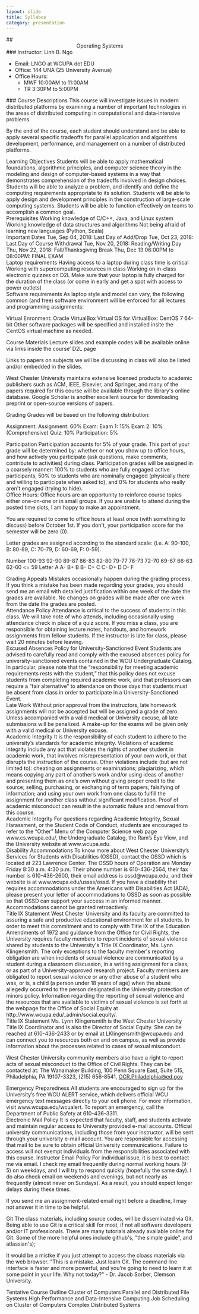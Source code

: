 ```yaml
---
layout: slide
title: Syllabus
category: presentation
---
```


<section data-markdown>
## <center> Operating Systems </center>
</section>

<section data-markdown>
### Instructor: Linh B. Ngo

- Email: LNGO at WCUPA dot EDU
- Office: 144 UNA (25 University Avenue)
- Office Hours:
    - MWF 10:00AM to 11:00AM
    - TR 3:30PM to 5:00PM
</section>

<section data-markdown>
### Course Descriptions
This course will investigate issues in modern distributed platforms by examining a number of important technologies in the areas of distributed computing in computational and data-intensive problems.

By the end of the course, each student should understand and be able to apply several specific tradeoffs for parallel application and algorithms development, performance, and management on a number of distributed platforms.
</section>

<section data-markdown>
Learning Objectives
Students will be able to apply mathematical foundations, algorithmic principles, and computer science theory in the modeling and design of computer-based systems in a way that demonstrates comprehension of the tradeoffs involved in design choices.
Students will be able to analyze a problem, and identify and define the computing requirements appropriate to its solution.
Students will be able to apply design and development principles in the construction of large-scale computing systems.
Students will be able to function effectively on teams to accomplish a common goal.
</section>

<section data-markdown>
Prerequisites
Working knowledge of C/C++, Java, and Linux system
Working knowledge of data structures and algorithms
Not being afraid of learning new languages (Python, Scala)
</section>

<section data-markdown>
Important Dates
Tue, Sep 04, 2018: Last Day of Add/Drop
Tue, Oct 23, 2018: Last Day of Course Withdrawal
Tue, Nov 20, 2018: Reading/Writing Day
Thu, Nov 22, 2018: Fall/Thanksgiving Break
Thu, Dec 13 06:00PM to 08:00PM: FINAL EXAM
</section>

<section data-markdown>
Laptop requirements
Having access to a laptop during class time is critical
Working with supercomputing resources in class
Working on in-class electronic quizzes on D2L
Make sure that your laptop is fully charged for the duration of the class (or come in early and get a spot with access to power outlets)
</section>

<section data-markdown>
Software requirements
As laptop style and model can vary, the following common (and free) software environment will be enforced for all lectures and programming assignments:

Virtual Enronment: Oracle VirtualBox
Virtual OS for VirtualBox: CentOS 7 64-bit
Other software packages will be specified and installed insite the CentOS virtual machine as needed.
</section>

<section data-markdown>
Course Materials
Lecture slides and example codes will be available online via links inside the course’ D2L page

Links to papers on subjects we will be discussing in class will also be listed and/or embedded in the slides.

West Chester University maintains extensive licensed products to academic publishers such as ACM, IEEE, Elsevier, and Springer, and many of the papers required for this course will be available through the library's online database.
Google Scholar is another excellent source for downloading preprint or open-source versions of papers.
</section>

<section data-markdown>
Grading
Grades will be based on the following distribution:

Assignment:
Assignment: 60%
Exam:
Exam 1: 15%
Exam 2: 10% (Comprehensive)
Quiz: 10%
Participation: 5%
</section>

<section data-markdown>
Participation
Participation accounts for 5% of your grade.
This part of your grade will be determined by:
whether or not you show up to office hours, and
how actively you participate (ask questions, make comments, contribute to activities) during class.
Participation grades will be assigned in a coarsely manner:
100% to students who are fully engaged active participants,
50% to students who are nominally engaged (physically there and willing to participate when asked to), and
0% for students who really aren't engaged (trying to hide).
</section>

<section data-markdown>
Office Hours:
Office hours are an opportunity to reinforce course topics either one-on-one or in small groups. If you are unable to attend during the posted time slots, I am happy to make an appointment.

You are required to come to office hours at least once (with something to discuss) before October 1st. If you don't, your participation score for the semester will be zero (0).
</section>

<section data-markdown>
Letter grades are assigned according to the standard scale: (i.e. A: 90-100, B: 80-89, C: 70-79, D: 60-69, F: 0-59).

Number	100-93	92-90	89-87	86-83	82-80	79-77	76-73	72-70	69-67	66-63	62-60	<= 59
Letter	A	A-	B+	B	B-	C+	C	C-	D+	D	D-	F
</section>

<section data-markdown>
Grading Appeals
Mistakes occasionally happen during the grading process. If you think a mistake has been made regarding your grades, you should send me an email with detailed justification within one week of the date the grades are available. No changes on grades will be made after one week from the date the grades are posted.
</section>

<section data-markdown>
Attendance Policy
Attendance is critical to the success of students in this class.
We will take note of who attends, including occasionally using attendance check in place of a quiz score.
If you miss a class, you are responsible for obtaining lecture notes, handouts, and homework assignments from fellow students.
If the instructor is late for class, please wait 20 minutes before leaving.
</section>

<section data-markdown>
Excused Absences Policy for University-Sanctioned Event
Students are advised to carefully read and comply with the excused absences policy for university-sanctioned events contained in the WCU Undergraduate Catalog.
In particular, please note that the “responsibility for meeting academic requirements rests with the student,” that this policy does not excuse students from completing required academic work, and that professors can require a “fair alternative” to attendance on those days that students must be absent from class in order to participate in a University-Sanctioned Event.
</section>

<section data-markdown>
Late Work
Without prior approval from the instructors, late homework assignments will not be accepted but will be assigned a grade of zero.
Unless accompanied with a valid medical or University excuse, all late submissions will be penalized.
A make-up for the exams will be given only with a valid medical or University excuse.
</section>


<section data-markdown>
Academic Integrity
It is the responsibility of each student to adhere to the university’s standards for academic integrity. Violations of academic integrity include any act that violates the rights of another student in academic work, that involves misrepresentation of your own work, or that disrupts the instruction of the course. Other violations include (but are not limited to): cheating on assignments or examinations; plagiarizing, which means copying any part of another’s work and/or using ideas of another and presenting them as one’s own without giving proper credit to the source; selling, purchasing, or exchanging of term papers; falsifying of information; and using your own work from one class to fulfill the assignment for another class without significant modification. Proof of academic misconduct can result in the automatic failure and removal from this course.
</section>

<section data-markdown>
Academic Integrity
For questions regarding Academic Integrity, Sexual Harassment, or the Student Code of Conduct, students are encouraged to refer to the “Other” Menu of the Computer Science web page www.cs.wcupa.edu/, the Undergraduate Catalog, the Ram’s Eye View, and the University website at www.wcupa.edu.
</section>


<section data-markdown>
Disability Accommodations
To know more about West Chester University’s Services for Students with Disabilities (OSSD), contact the OSSD which is located at 223 Lawrence Center. The OSSD hours of Operation are Monday  Friday 8:30 a.m.  4:30 p.m. Their phone number is 610-436-2564, their fax number is 610-436-2600, their email address is ossd@wcupa.edu, and their website is at www.wcupa.edu/ussss/ossd.
If you have a disability that requires accommodations under the Americans with Disabilities Act (ADA), please present your letter of accommodations to OSSD as soon as possible so that OSSD can support your success in an informed manner. Accommodations cannot be granted retroactively.
</section>

<section data-markdown>
Title IX Statement
West Chester University and its faculty are committed to assuring a safe and productive educational environment for all students. In order to meet this commitment and to comply with Title IX of the Education Amendments of 1972 and guidance from the Office for Civil Rights, the University requires faculty members to report incidents of sexual violence shared by students to the University's Title IX Coordinator, Ms. Lynn Klingensmith.
The only exceptions to the faculty member's reporting obligation are when incidents of sexual violence are communicated by a student during a classroom discussion, in a writing assignment for a class, or as part of a University-approved research project. Faculty members are obligated to report sexual violence or any other abuse of a student who was, or is, a child (a person under 18 years of age) when the abuse allegedly occurred to the person designated in the University protection of minors policy. Information regarding the reporting of sexual violence and the resources that are available to victims of sexual violence is set forth at the webpage for the Office of Social Equity at http://www.wcupa.edu/_admin/social.equity/.
</section>

<section data-markdown>
Title IX Statement
Ms. Lynn Klingensmith is the West Chester University Title IX Coordinator and is also the Director of Social Equity. She can be reached at 610-436-2433 or by email at LKlingensmith@wcupa.edu and can connect you to resources both on and on campus, as well as provide information about the processes related to cases of sexual misconduct.

West Chester University community members also have a right to report acts of sexual misconduct to the Office of Civil Rights. They can be contacted at: The Wanamaker Building, 100 Penn Square East, Suite 515, Philadelphia, PA 19107-3323, (215) 656-8541, OCR.Philadelphia@ed.gov
</section>

<section data-markdown>
Emergency Preparedness
All students are encouraged to sign up for the University’s free WCU ALERT service, which delivers official WCU emergency text messages directly to your cell phone.
For more information, visit www.wcupa.edu/wcualert. To report an emergency, call the Department of Public Safety at 610-436-3311.
</section>

<section data-markdown>
Electronic Mail Policy
It is expected that faculty, staff, and students activate and maintain regular access to University provided e-mail accounts.
Official university communications, including those from your instructor, will be sent through your university e-mail account.
You are responsible for accessing that mail to be sure to obtain official University communications.
Failure to access will not exempt individuals from the responsibilities associated with this course.
Instructor Email Policy
For individual issue, it is best to contact me via email. I check my email frequently during normal working hours (9-5) on weekdays, and I will try to respond quickly (hopefully the same day). I do also check email on weekends and evenings, but not nearly as frequently (almost never on Sundays). As a result, you should expect longer delays during these times.

If you send me an assignment-related email right before a deadline, I may not answer it in time to be helpful.
</section>



<section data-markdown>
Git
The class materials, including source codes, will be disseminated via Git. Being able to use Git is a critical skill for most, if not all software developers and/or IT professionals. There are many tutorials already available online for Git. Some of the more helpful ones include github's, "the simple guide", and atlassian's);

It would be a mistke if you just attempt to access the cloass materials via the web browser. "This is a mistake. Just learn Git. The command line interface is faster and more powerful, and you're going to need to learn it at some point in your life. Why not today?" - Dr. Jacob Sorber, Clemson University.
</section>

<section data-markdown>
Tentative Course Outline
Cluster of Computers
Parallel and Distributed File Systems
High Performance and Data-Intensive Computing
Job Scheduling on Cluster of Computers
Complex Distributed Systems
</section>